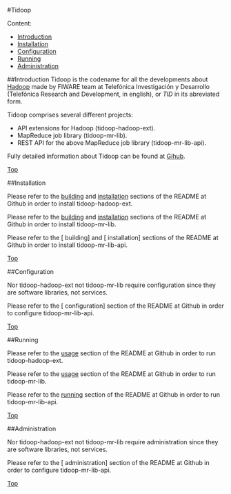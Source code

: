 #<a name="top"></a>Tidoop

Content:<br>

* [Introduction](#section1)
* [Installation](#section2)
* [Configuration](#section3)
* [Running](#section4)
* [Administration](#section5)

##<a name="section1"></a>Introduction
Tidoop is the codename for all the developments about [Hadoop](http://hadoop.apache.org/) made by FIWARE team at Telefónica Investigación y Desarrollo (Telefónica Research and Development, in english), or <i>TID</i> in its abreviated form.

Tidoop comprises several different projects:

* API extensions for Hadoop (tidoop-hadoop-ext).
* MapReduce job library (tidoop-mr-lib).
* REST API for the above MapReduce job library (tidoop-mr-lib-api).

Fully detailed information about Tidoop can be found at [Gihub](http://github.com/telefonicaid/fiware-tidoop).

[Top](#top)

##<a name="section2"></a>Installation

Please refer to the [building](http://github.com/telefonicaid/fiware-tidoop/blob/develop/tidoop-hadoop-ext/README.md#building) and [installation](http://) sections of the README at Github in order to install tidoop-hadoop-ext.

Please refer to the [building](http://github.com/telefonicaid/fiware-tidoop/blob/develop/tidoop-mr-lib/README.md#building) and [installation](http://github.com/telefonicaid/fiware-tidoop/blob/develop/tidoop-mr-lib/README.md#installation) sections of the README at Github in order to install tidoop-mr-lib.

Please refer to the \[ building\] and \[ installation\] sections of the README at Github in order to install tidoop-mr-lib-api.

[Top](#top)

##<a name="section3"></a>Configuration

Nor tidoop-hadoop-ext not tidoop-mr-lib require configuration since they are software libraries, not services.

Please refer to the \[ configuration\] section of the README at Github in order to configure tidoop-mr-lib-api.

[Top](#top)

##<a name="section4"></a>Running

Please refer to the [usage](http://github.com/telefonicaid/fiware-tidoop/blob/develop/tidoop-hadoop-ext/README.md#usage) section of the README at Github in order to run tidoop-hadoop-ext.

Please refer to the [usage](http://github.com/telefonicaid/fiware-tidoop/tree/develop/tidoop-mr-lib#usage) section of the README at Github in order to run tidoop-mr-lib.

Please refer to the [running](http://github.com/telefonicaid/fiware-tidoop/blob/develop/tidoop-mr-lib-api/README.md#running) section of the README at Github in order to run tidoop-mr-lib-api.

[Top](#top)

##<a name="section5"></a>Administration

Nor tidoop-hadoop-ext not tidoop-mr-lib require administration since they are software libraries, not services.

Please refer to the \[ administration\] section of the README at Github in order to configure tidoop-mr-lib-api.

[Top](#top)